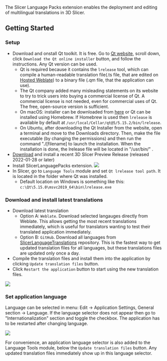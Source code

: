 The Slicer Language Packs extension enables the deployment and editing of multilingual translations in 3D Slicer.


## Getting Started

### Setup

- Download and onstall Qt toolkit. It is free. Go to [Qt website](https://www.qt.io/download-open-source), scroll down, click `Download the Qt online installer` button, and follow the instructions. Any Qt version can be used.
  - Qt is required because it contains the `lrelease` tool, which can compile a human-readable translation file(.ts file, that are edited on [Hosted Weblate](https://hosted.weblate.org/project/3d-slicer)) to a binary file (.qm file, that the application can use).
  - The Qt company added many misleading statements on its website to try to trick users into buying a commercial license of Qt.
  A commercial license is not needed, even for commercial uses of Qt. The free, open-source version is sufficient.
  - On macOS: installer can be downloaded from [here](https://download.qt.io/official_releases/online_installers/qt-unified-mac-x64-online.dmg) or Qt can be installed using Homebrew. If Homebrew is used then `lrelease` is available by default at `/usr/local/Cellar/qt@5/5.15.2/bin/lrelease`.
  - On Ubuntu, after downloading the Qt Installer from the website, open a terminal and move to the Downloads directory. Then, make the file executable (by changing the permissions) and then run the command "./[filename] to launch the installation. When the installation is done, the lrelease file will be located in "/usr/bin/" .
- [Download](https://download.slicer.org) and install a recent 3D Slicer Preview Release (released 2022-01-28 or later)
- Install SlicerLanguagePacks extension.
  ![](Docs/ExtensionInstall.png)
- In Slicer, go to `Language Tools` module and set `Qt lrelease tool path`. It is located in the folder where Qt was installed.
  - Default location on Windows is something like this: `c:\Qt\5.15.0\msvc2019_64\bin\lrelease.exe`

### Download and install latest translations

- Download latest translation
  - Option A: `Weblate`. Download selected langauges directly from Weblate. This allows getting the most recent translations immediately, which is useful for translators wanting to test their translated application immediately.
  - Option B: `GitHub`. Download all languages from [SlicerLanguageTranslations](https://github.com/Slicer/SlicerLanguageTranslations) repository. This is the fastest way to get updated translation files for all languages, but these translations files are updated only once a day.
- Compile the translation files and install them into the application by clicking `Update translation files` button.
- Click `Restart the application` button to start using the new translation files.

![](Docs/LanguageTools.png)

### Set application language

Language can be selected in menu: Edit -> Application Settings, General section -> Language. If the language selector does not appear then go to "Internationalization" section and toggle the checkbox. The application has to be restarted after changing language.

![](Docs/LanguageSelector.png)

For convenience, an application language selector is also added to the Language Tools module, below the `Update translation files` button. Any updated translation files immediately show up in this language selector.


